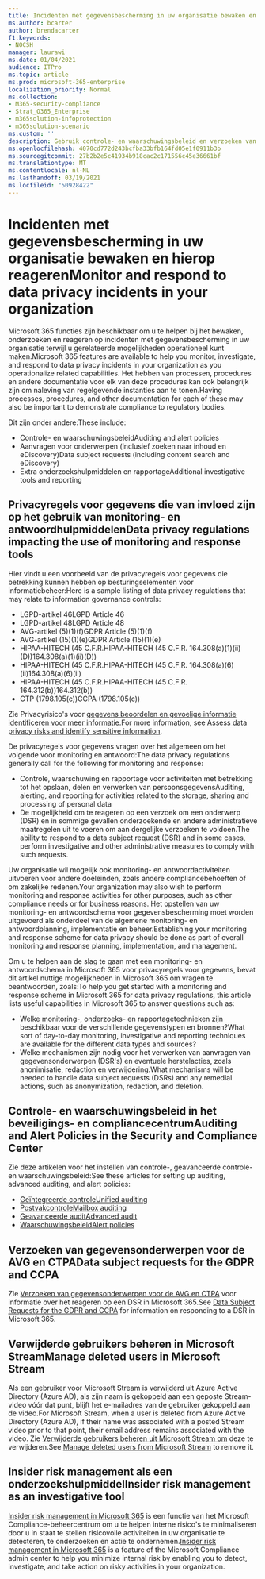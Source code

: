 ```yaml
---
title: Incidenten met gegevensbescherming in uw organisatie bewaken en hierop reageren
ms.author: bcarter
author: brendacarter
f1.keywords:
- NOCSH
manager: laurawi
ms.date: 01/04/2021
audience: ITPro
ms.topic: article
ms.prod: microsoft-365-enterprise
localization_priority: Normal
ms.collection:
- M365-security-compliance
- Strat_O365_Enterprise
- m365solution-infoprotection
- m365solution-scenario
ms.custom: ''
description: Gebruik controle- en waarschuwingsbeleid en verzoeken van gegevensonderwerpen om incidenten met persoonlijke gegevens te controleren en erop te reageren.
ms.openlocfilehash: 4070cd772d243bcfba33bfb164fd05e1f0911b3b
ms.sourcegitcommit: 27b2b2e5c41934b918cac2c171556c45e36661bf
ms.translationtype: MT
ms.contentlocale: nl-NL
ms.lasthandoff: 03/19/2021
ms.locfileid: "50928422"
---
```

# <a name="monitor-and-respond-to-data-privacy-incidents-in-your-organization"></a><span data-ttu-id="eab3f-103">Incidenten met gegevensbescherming in uw organisatie bewaken en hierop reageren</span><span class="sxs-lookup"><span data-stu-id="eab3f-103">Monitor and respond to data privacy incidents in your organization</span></span>

<span data-ttu-id="eab3f-104">Microsoft 365 functies zijn beschikbaar om u te helpen bij het bewaken, onderzoeken en reageren op incidenten met gegevensbescherming in uw organisatie terwijl u gerelateerde mogelijkheden operationeel kunt maken.</span><span class="sxs-lookup"><span data-stu-id="eab3f-104">Microsoft 365 features are available to help you monitor, investigate, and respond to data privacy incidents in your organization as you operationalize related capabilities.</span></span> <span data-ttu-id="eab3f-105">Het hebben van processen, procedures en andere documentatie voor elk van deze procedures kan ook belangrijk zijn om naleving van regelgevende instanties aan te tonen.</span><span class="sxs-lookup"><span data-stu-id="eab3f-105">Having processes, procedures, and other documentation for each of these may also be important to demonstrate compliance to regulatory bodies.</span></span>

<span data-ttu-id="eab3f-106">Dit zijn onder andere:</span><span class="sxs-lookup"><span data-stu-id="eab3f-106">These include:</span></span> 

- <span data-ttu-id="eab3f-107">Controle- en waarschuwingsbeleid</span><span class="sxs-lookup"><span data-stu-id="eab3f-107">Auditing and alert policies</span></span>
- <span data-ttu-id="eab3f-108">Aanvragen voor onderwerpen (inclusief zoeken naar inhoud en eDiscovery)</span><span class="sxs-lookup"><span data-stu-id="eab3f-108">Data subject requests (including content search and eDiscovery)</span></span>
- <span data-ttu-id="eab3f-109">Extra onderzoekshulpmiddelen en rapportage</span><span class="sxs-lookup"><span data-stu-id="eab3f-109">Additional investigative tools and reporting</span></span>

## <a name="data-privacy-regulations-impacting-the-use-of-monitoring-and-response-tools"></a><span data-ttu-id="eab3f-110">Privacyregels voor gegevens die van invloed zijn op het gebruik van monitoring- en antwoordhulpmiddelen</span><span class="sxs-lookup"><span data-stu-id="eab3f-110">Data privacy regulations impacting the use of monitoring and response tools</span></span>

<span data-ttu-id="eab3f-111">Hier vindt u een voorbeeld van de privacyregels voor gegevens die betrekking kunnen hebben op besturingselementen voor informatiebeheer:</span><span class="sxs-lookup"><span data-stu-id="eab3f-111">Here is a sample listing of data privacy regulations that may relate to information governance controls:</span></span>

- <span data-ttu-id="eab3f-112">LGPD-artikel 46</span><span class="sxs-lookup"><span data-stu-id="eab3f-112">LGPD Article 46</span></span>
- <span data-ttu-id="eab3f-113">LGPD-artikel 48</span><span class="sxs-lookup"><span data-stu-id="eab3f-113">LGPD Article 48</span></span>
- <span data-ttu-id="eab3f-114">AVG-artikel (5)(1)(f)</span><span class="sxs-lookup"><span data-stu-id="eab3f-114">GDPR Article (5)(1)(f)</span></span>
- <span data-ttu-id="eab3f-115">AVG-artikel (15)(1)(e)</span><span class="sxs-lookup"><span data-stu-id="eab3f-115">GDPR Article (15)(1)(e)</span></span>
- <span data-ttu-id="eab3f-116">HIPAA-HITECH (45 C.F.R.</span><span class="sxs-lookup"><span data-stu-id="eab3f-116">HIPAA-HITECH (45 C.F.R.</span></span> <span data-ttu-id="eab3f-117">164.308(a)(1)(ii)(D))</span><span class="sxs-lookup"><span data-stu-id="eab3f-117">164.308(a)(1)(ii)(D))</span></span>
- <span data-ttu-id="eab3f-118">HIPAA-HITECH (45 C.F.R.</span><span class="sxs-lookup"><span data-stu-id="eab3f-118">HIPAA-HITECH (45 C.F.R.</span></span> <span data-ttu-id="eab3f-119">164.308(a)(6)(ii)</span><span class="sxs-lookup"><span data-stu-id="eab3f-119">164.308(a)(6)(ii)</span></span>
- <span data-ttu-id="eab3f-120">HIPAA-HITECH (45 C.F.R.</span><span class="sxs-lookup"><span data-stu-id="eab3f-120">HIPAA-HITECH (45 C.F.R.</span></span> <span data-ttu-id="eab3f-121">164.312(b))</span><span class="sxs-lookup"><span data-stu-id="eab3f-121">164.312(b))</span></span>
- <span data-ttu-id="eab3f-122">CTP (1798.105(c))</span><span class="sxs-lookup"><span data-stu-id="eab3f-122">CCPA (1798.105(c))</span></span>

<span data-ttu-id="eab3f-123">Zie Privacyrisico's voor [gegevens beoordelen en gevoelige informatie identificeren voor meer informatie.](information-protection-deploy-assess.md)</span><span class="sxs-lookup"><span data-stu-id="eab3f-123">For more information, see [Assess data privacy risks and identify sensitive information](information-protection-deploy-assess.md).</span></span>

<span data-ttu-id="eab3f-124">De privacyregels voor gegevens vragen over het algemeen om het volgende voor monitoring en antwoord:</span><span class="sxs-lookup"><span data-stu-id="eab3f-124">The data privacy regulations generally call for the following for monitoring and response:</span></span>

- <span data-ttu-id="eab3f-125">Controle, waarschuwing en rapportage voor activiteiten met betrekking tot het opslaan, delen en verwerken van persoonsgegevens</span><span class="sxs-lookup"><span data-stu-id="eab3f-125">Auditing, alerting, and reporting for activities related to the storage, sharing and processing of personal data</span></span>
- <span data-ttu-id="eab3f-126">De mogelijkheid om te reageren op een verzoek om een onderwerp (DSR) en in sommige gevallen onderzoekende en andere administratieve maatregelen uit te voeren om aan dergelijke verzoeken te voldoen.</span><span class="sxs-lookup"><span data-stu-id="eab3f-126">The ability to respond to a data subject request (DSR) and in some cases, perform investigative and other administrative measures to comply with such requests.</span></span>

<span data-ttu-id="eab3f-127">Uw organisatie wil mogelijk ook monitoring- en antwoordactiviteiten uitvoeren voor andere doeleinden, zoals andere compliancebehoeften of om zakelijke redenen.</span><span class="sxs-lookup"><span data-stu-id="eab3f-127">Your organization may also wish to perform monitoring and response activities for other purposes, such as other compliance needs or for business reasons.</span></span> <span data-ttu-id="eab3f-128">Het opstellen van uw monitoring- en antwoordschema voor gegevensbescherming moet worden uitgevoerd als onderdeel van de algemene monitoring- en antwoordplanning, implementatie en beheer.</span><span class="sxs-lookup"><span data-stu-id="eab3f-128">Establishing your monitoring and response scheme for data privacy should be done as part of overall monitoring and response planning, implementation, and management.</span></span>

<span data-ttu-id="eab3f-129">Om u te helpen aan de slag te gaan met een monitoring- en antwoordschema in Microsoft 365 voor privacyregels voor gegevens, bevat dit artikel nuttige mogelijkheden in Microsoft 365 om vragen te beantwoorden, zoals:</span><span class="sxs-lookup"><span data-stu-id="eab3f-129">To help you get started with a monitoring and response scheme in Microsoft 365 for data privacy regulations, this article lists useful capabilities in Microsoft 365 to answer questions such as:</span></span> 

- <span data-ttu-id="eab3f-130">Welke monitoring-, onderzoeks- en rapportagetechnieken zijn beschikbaar voor de verschillende gegevenstypen en bronnen?</span><span class="sxs-lookup"><span data-stu-id="eab3f-130">What sort of day-to-day monitoring, investigative and reporting techniques are available for the different data types and sources?</span></span>
- <span data-ttu-id="eab3f-131">Welke mechanismen zijn nodig voor het verwerken van aanvragen van gegevensonderwerpen (DSR's) en eventuele herstelacties, zoals anonimisatie, redaction en verwijdering.</span><span class="sxs-lookup"><span data-stu-id="eab3f-131">What mechanisms will be needed to handle data subject requests (DSRs) and any remedial actions, such as anonymization, redaction, and deletion.</span></span>

## <a name="auditing-and-alert-policies-in-the-security-and-compliance-center"></a><span data-ttu-id="eab3f-132">Controle- en waarschuwingsbeleid in het beveiligings- en compliancecentrum</span><span class="sxs-lookup"><span data-stu-id="eab3f-132">Auditing and Alert Policies in the Security and Compliance Center</span></span>

<span data-ttu-id="eab3f-133">Zie deze artikelen voor het instellen van controle-, geavanceerde controle- en waarschuwingsbeleid:</span><span class="sxs-lookup"><span data-stu-id="eab3f-133">See these articles for setting up auditing, advanced auditing, and alert policies:</span></span>

- [<span data-ttu-id="eab3f-134">Geïntegreerde controle</span><span class="sxs-lookup"><span data-stu-id="eab3f-134">Unified auditing</span></span>](../compliance/search-the-audit-log-in-security-and-compliance.md)
- [<span data-ttu-id="eab3f-135">Postvakcontrole</span><span class="sxs-lookup"><span data-stu-id="eab3f-135">Mailbox auditing</span></span>](../compliance/enable-mailbox-auditing.md)
- [<span data-ttu-id="eab3f-136">Geavanceerde audit</span><span class="sxs-lookup"><span data-stu-id="eab3f-136">Advanced audit</span></span>](../compliance/advanced-audit.md)
- [<span data-ttu-id="eab3f-137">Waarschuwingsbeleid</span><span class="sxs-lookup"><span data-stu-id="eab3f-137">Alert policies</span></span>](../compliance/alert-policies.md)

## <a name="data-subject-requests-for-the-gdpr-and-ccpa"></a><span data-ttu-id="eab3f-138">Verzoeken van gegevensonderwerpen voor de AVG en CTPA</span><span class="sxs-lookup"><span data-stu-id="eab3f-138">Data subject requests for the GDPR and CCPA</span></span>

<span data-ttu-id="eab3f-139">Zie [Verzoeken van gegevensonderwerpen voor de AVG en CTPA](/compliance/regulatory/gdpr-dsr-Office365) voor informatie over het reageren op een DSR in Microsoft 365.</span><span class="sxs-lookup"><span data-stu-id="eab3f-139">See [Data Subject Requests for the GDPR and CCPA](/compliance/regulatory/gdpr-dsr-Office365) for information on responding to a DSR in Microsoft 365.</span></span>

## <a name="manage-deleted-users-in-microsoft-stream"></a><span data-ttu-id="eab3f-140">Verwijderde gebruikers beheren in Microsoft Stream</span><span class="sxs-lookup"><span data-stu-id="eab3f-140">Manage deleted users in Microsoft Stream</span></span>

<span data-ttu-id="eab3f-141">Als een gebruiker voor Microsoft Stream is verwijderd uit Azure Active Directory (Azure AD), als zijn naam is gekoppeld aan een geposte Stream-video vóór dat punt, blijft het e-mailadres van de gebruiker gekoppeld aan de video.</span><span class="sxs-lookup"><span data-stu-id="eab3f-141">For Microsoft Stream, when a user is deleted from Azure Active Directory (Azure AD), if their name was associated with a posted Stream video prior to that point, their email address remains associated with the video.</span></span> <span data-ttu-id="eab3f-142">Zie [Verwijderde gebruikers beheren uit Microsoft Stream om](/stream/managing-deleted-users) deze te verwijderen.</span><span class="sxs-lookup"><span data-stu-id="eab3f-142">See [Manage deleted users from Microsoft Stream](/stream/managing-deleted-users) to remove it.</span></span>

## <a name="insider-risk-management-as-an-investigative-tool"></a><span data-ttu-id="eab3f-143">Insider risk management als een onderzoekshulpmiddel</span><span class="sxs-lookup"><span data-stu-id="eab3f-143">Insider risk management as an investigative tool</span></span>

<span data-ttu-id="eab3f-144">[Insider risk management in Microsoft 365](../compliance/insider-risk-management.md) is een functie van het Microsoft Compliance-beheercentrum om u te helpen interne risico's te minimaliseren door u in staat te stellen risicovolle activiteiten in uw organisatie te detecteren, te onderzoeken en actie te ondernemen.</span><span class="sxs-lookup"><span data-stu-id="eab3f-144">[Insider risk management in Microsoft 365](../compliance/insider-risk-management.md) is a feature of the Microsoft Compliance admin center to help you minimize internal risk by enabling you to detect, investigate, and take action on risky activities in your organization.</span></span>